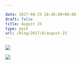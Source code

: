 ```yaml
---

date: 2017-08-25 18:46:00+00:00
draft: false
title: August 25
type: post
url: /blog/2017/8/august-25
---
```




  
![](/images/2017-08-25-20178august-25/IMG_2149.jpg)

  

  
![](/images/2017-08-25-20178august-25/IMG_2150.jpg)

  


